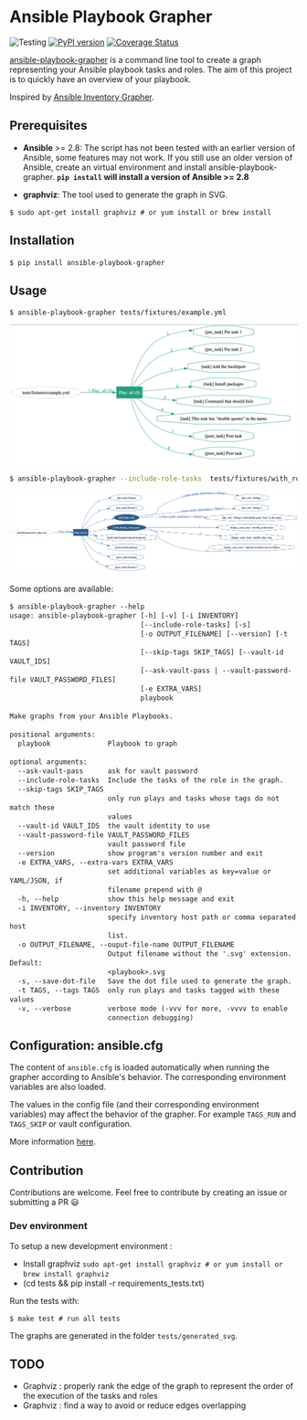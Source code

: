 # Ansible Playbook Grapher

![Testing](https://github.com/haidaraM/ansible-playbook-grapher/workflows/Testing/badge.svg)
[![PyPI version](https://badge.fury.io/py/ansible-playbook-grapher.svg)](https://badge.fury.io/py/ansible-playbook-grapher)
[![Coverage Status](https://coveralls.io/repos/github/haidaraM/ansible-playbook-grapher/badge.svg?branch=master)](https://coveralls.io/github/haidaraM/ansible-playbook-grapher?branch=master)

[ansible-playbook-grapher](https://github.com/haidaraM/ansible-playbook-grapher) is a command line tool to create a graph representing your Ansible playbook tasks and roles. The aim of
this project is to quickly have an overview of your playbook.

Inspired by [Ansible Inventory Grapher](https://github.com/willthames/ansible-inventory-grapher).

## Prerequisites
 * **Ansible** >= 2.8: The script has not been tested with an earlier version of Ansible, some features may not work. 
 If you still use an older version of Ansible, create an virtual environment and install ansible-playbook-grapher. **`pip install` will install a version of Ansible >= 2.8** 

 * **graphviz**: The tool used to generate the graph in SVG. 
 ```shell script
 $ sudo apt-get install graphviz # or yum install or brew install
 ```
 
## Installation
```shell script
$ pip install ansible-playbook-grapher
```

## Usage

```shell
$ ansible-playbook-grapher tests/fixtures/example.yml
```

![Example](https://raw.githubusercontent.com/haidaraM/ansible-playbook-grapher/master/img/example.png)


```bash
$ ansible-playbook-grapher --include-role-tasks  tests/fixtures/with_roles.yml
```

![Example](https://raw.githubusercontent.com/haidaraM/ansible-playbook-grapher/master/img/with_roles.png)

Some options are available:

```
$ ansible-playbook-grapher --help
usage: ansible-playbook-grapher [-h] [-v] [-i INVENTORY]
                                [--include-role-tasks] [-s]
                                [-o OUTPUT_FILENAME] [--version] [-t TAGS]
                                [--skip-tags SKIP_TAGS] [--vault-id VAULT_IDS]
                                [--ask-vault-pass | --vault-password-file VAULT_PASSWORD_FILES]
                                [-e EXTRA_VARS]
                                playbook

Make graphs from your Ansible Playbooks.

positional arguments:
  playbook              Playbook to graph

optional arguments:
  --ask-vault-pass      ask for vault password
  --include-role-tasks  Include the tasks of the role in the graph.
  --skip-tags SKIP_TAGS
                        only run plays and tasks whose tags do not match these
                        values
  --vault-id VAULT_IDS  the vault identity to use
  --vault-password-file VAULT_PASSWORD_FILES
                        vault password file
  --version             show program's version number and exit
  -e EXTRA_VARS, --extra-vars EXTRA_VARS
                        set additional variables as key=value or YAML/JSON, if
                        filename prepend with @
  -h, --help            show this help message and exit
  -i INVENTORY, --inventory INVENTORY
                        specify inventory host path or comma separated host
                        list.
  -o OUTPUT_FILENAME, --ouput-file-name OUTPUT_FILENAME
                        Output filename without the '.svg' extension. Default:
                        <playbook>.svg
  -s, --save-dot-file   Save the dot file used to generate the graph.
  -t TAGS, --tags TAGS  only run plays and tasks tagged with these values
  -v, --verbose         verbose mode (-vvv for more, -vvvv to enable
                        connection debugging)

```

## Configuration: ansible.cfg
The content of `ansible.cfg` is loaded automatically when running the grapher according to Ansible's behavior. The 
corresponding environment variables are also loaded. 
 
The values in the config file (and their corresponding environment variables) may affect the behavior of the grapher. 
For example `TAGS_RUN` and `TAGS_SKIP` or vault configuration.

More information [here](https://docs.ansible.com/ansible/latest/reference_appendices/config.html).

## Contribution
Contributions are welcome. Feel free to contribute by creating an issue or submitting a PR :smiley: 

### Dev environment
To setup a new development environment :
 - Install graphviz `sudo apt-get install graphviz # or yum install or brew install graphviz`
 - (cd tests && pip install -r requirements_tests.txt)

Run the tests with:
```shell script
$ make test # run all tests
```

The graphs are generated in the folder `tests/generated_svg`.

## TODO
 - Graphviz : properly rank the edge of the graph to represent the order of the execution of the tasks and roles
 - Graphviz : find a way to avoid or reduce edges overlapping
